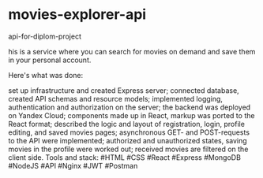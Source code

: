 # movies-explorer-api
api-for-diplom-project

his is a service where you can search for movies on demand and save them in your personal account.

Here's what was done:

set up infrastructure and created Express server;
connected database, created API schemas and resource models;
implemented logging, authentication and authorization on the server;
the backend was deployed on Yandex Сloud;
components made up in React, markup was ported to the React format;
described the logic and layout of registration, login, profile editing, and saved movies pages;
asynchronous GET- and POST-requests to the API were implemented;
authorized and unauthorized states, saving movies in the profile were worked out;
received movies are filtered on the client side.
Tools and stack: #HTML #CSS #React #Express #MongoDB #NodeJS #API #Nginx #JWT #Postman
